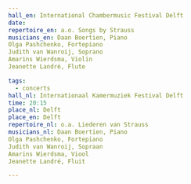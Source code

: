 ```yaml
---
hall_en: International Chambermusic Festival Delft
date:
repertoire_en: a.o. Songs by Strauss
musicians_en: Daan Boertien, Piano
Olga Pashchenko, Fortepiano
Judith van Wanroij, Soprano
Amarins Wierdsma, Violin
Jeanette Landré, Flute

tags:
  - concerts
hall_nl: Internationaal Kamermuziek Festival Delft
time: 20:15
place_nl: Delft
place_en: Delft
repertoire_nl: o.a. Liederen van Strauss
musicians_nl: Daan Boertien, Piano
Olga Pashchenko, Fortepiano
Judith van Wanroij, Sopraan
Amarins Wierdsma, Viool
Jeanette Landré, Fluit

---
```


